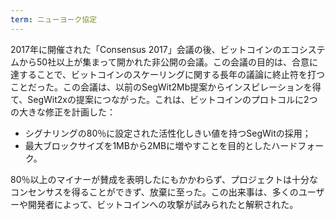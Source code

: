 ```yaml
---
term: ニューヨーク協定
---
```

2017年に開催された「Consensus 2017」会議の後、ビットコインのエコシステムから50社以上が集まって開かれた非公開の会議。この会議の目的は、合意に達することで、ビットコインのスケーリングに関する長年の議論に終止符を打つことだった。この会議は、以前のSegWit2Mb提案からインスピレーションを得て、SegWit2xの提案につながった。これは、ビットコインのプロトコルに2つの大きな修正を計画した：


- シグナリングの80％に設定された活性化しきい値を持つSegWitの採用；
- 最大ブロックサイズを1MBから2MBに増やすことを目的としたハードフォーク。

80％以上のマイナーが賛成を表明したにもかかわらず、プロジェクトは十分なコンセンサスを得ることができず、放棄に至った。この出来事は、多くのユーザーや開発者によって、ビットコインへの攻撃が試みられたと解釈された。